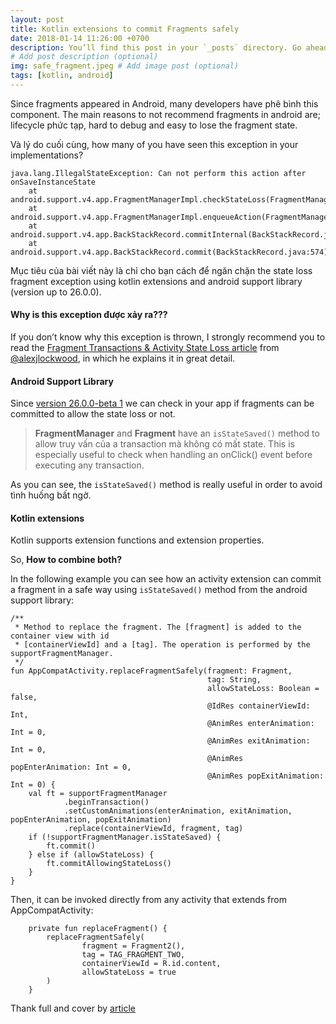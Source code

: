 ```yaml
---
layout: post
title: Kotlin extensions to commit Fragments safely
date: 2018-01-14 11:26:00 +0700
description: You’ll find this post in your `_posts` directory. Go ahead and edit it and re-build the site to see your changes.
# Add post description (optional)
img: safe_fragment.jpeg # Add image post (optional)
tags: [kotlin, android]
---
```


Since fragments appeared in Android, many developers have phê bình this component. The main reasons to not recommend fragments in android are; lifecycle phức tạp, hard to debug and easy to lose the fragment state.

Và lý do cuối cùng, how many of you have seen this exception in your implementations?

```
java.lang.IllegalStateException: Can not perform this action after onSaveInstanceState
    at android.support.v4.app.FragmentManagerImpl.checkStateLoss(FragmentManager.java:1341)
    at android.support.v4.app.FragmentManagerImpl.enqueueAction(FragmentManager.java:1352)
    at android.support.v4.app.BackStackRecord.commitInternal(BackStackRecord.java:595)
    at android.support.v4.app.BackStackRecord.commit(BackStackRecord.java:574)
```
Mục tiêu của bài viết này là chỉ cho bạn cách để ngăn chặn the state loss fragment exception using kotlin extensions and android support library (version up to 26.0.0).

#### Why is this exception được xảy ra???

If you don’t know why this exception is thrown, I strongly recommend you to read the [Fragment Transactions & Activity State Loss article](http://www.androiddesignpatterns.com/2013/08/fragment-transaction-commit-state-loss.html) from [@alexjlockwood](https://twitter.com/alexjlockwood), in which he explains it in great detail.

#### Android Support Library

Since [version 26.0.0-beta 1](https://developer.android.com/topic/libraries/support-library/revisions.html#26-0-0-beta1) we can check in your app if fragments can be committed to allow the state loss or not.

> **FragmentManager** and **Fragment** have an `isStateSaved()` method to allow truy vấn của a transaction mà không có mất state. This is especially useful to check when handling an onClick() event before executing any transaction.

As you can see, the `isStateSaved()` method is really useful in order to avoid tình huống bất ngờ.

#### Kotlin extensions
Kotlin supports extension functions and extension properties.

So, **How to combine both?**

In the following example you can see how an activity extension can commit a fragment in a safe way using `isStateSaved()` method from the android support library:

```
/**
 * Method to replace the fragment. The [fragment] is added to the container view with id
 * [containerViewId] and a [tag]. The operation is performed by the supportFragmentManager.
 */
fun AppCompatActivity.replaceFragmentSafely(fragment: Fragment,
                                            tag: String,
                                            allowStateLoss: Boolean = false,
                                            @IdRes containerViewId: Int,
                                            @AnimRes enterAnimation: Int = 0,
                                            @AnimRes exitAnimation: Int = 0,
                                            @AnimRes popEnterAnimation: Int = 0,
                                            @AnimRes popExitAnimation: Int = 0) {
    val ft = supportFragmentManager
            .beginTransaction()
            .setCustomAnimations(enterAnimation, exitAnimation, popEnterAnimation, popExitAnimation)
            .replace(containerViewId, fragment, tag)
    if (!supportFragmentManager.isStateSaved) {
        ft.commit()
    } else if (allowStateLoss) {
        ft.commitAllowingStateLoss()
    }
}
```

Then, it can be invoked directly from any activity that extends from AppCompatActivity:

```
    private fun replaceFragment() {
        replaceFragmentSafely(
                fragment = Fragment2(),
                tag = TAG_FRAGMENT_TWO,
                containerViewId = R.id.content,
                allowStateLoss = true
        )
    }
```
Thank full and cover by [article](https://proandroiddev.com/kotlin-extensions-to-commit-fragments-safely-de06218a1f4) 
